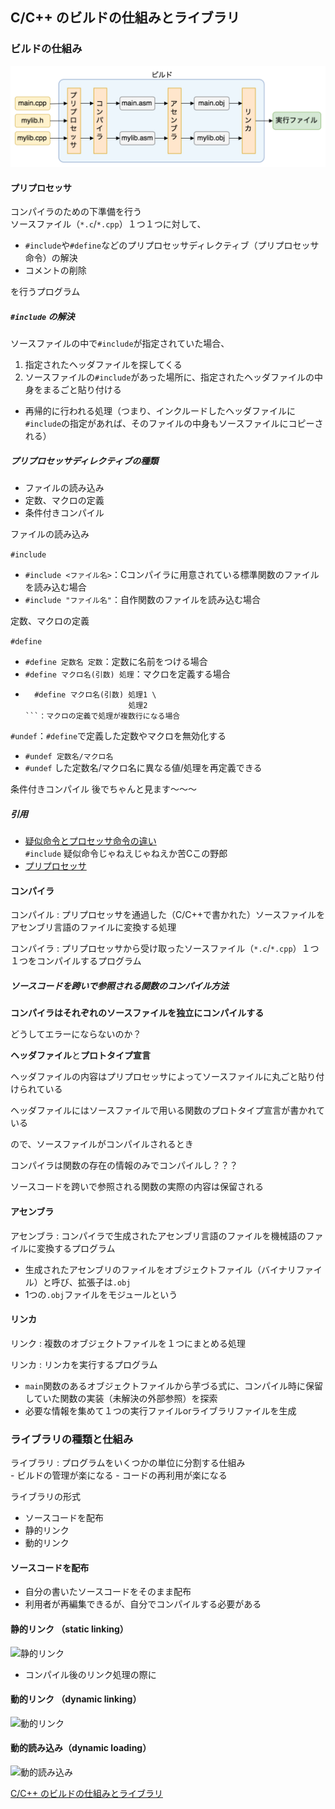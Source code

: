 ## C/C++ のビルドの仕組みとライブラリ
### ビルドの仕組み
![C/C++のビルドの仕組み](./BuildProcess_of_C_and_Cpp.png)

#### プリプロセッサ
コンパイラのための下準備を行う<br>
ソースファイル（`*.c`/`*.cpp`）１つ１つに対して、
- `#include`や`#define`などのプリプロセッサディレクティブ（プリプロセッサ命令）の解決
- コメントの削除

を行うプログラム

##### `#include` の解決
ソースファイルの中で`#include`が指定されていた場合、
1. 指定されたヘッダファイルを探してくる
2. ソースファイルの`#include`があった場所に、指定されたヘッダファイルの中身をまるごと貼り付ける

- 再帰的に行われる処理（つまり、インクルードしたヘッダファイルに`#include`の指定があれば、そのファイルの中身もソースファイルにコピーされる）


##### プリプロセッサディレクティブの種類
- ファイルの読み込み
- 定数、マクロの定義
- 条件付きコンパイル


ファイルの読み込み

`#include`
- `#include <ファイル名>`：Cコンパイラに用意されている標準関数のファイルを読み込む場合
- `#include "ファイル名"`：自作関数のファイルを読み込む場合

定数、マクロの定義

`#define`
- `#define 定数名 定数`：定数に名前をつける場合
- `#define マクロ名(引数) 処理`：マクロを定義する場合
- ```
    #define マクロ名(引数) 処理1 \
                         処理2
  ```：マクロの定義で処理が複数行になる場合

`#undef`：`#define`で定義した定数やマクロを無効化する
- `#undef 定数名/マクロ名`
- `#undef` した定数名/マクロ名に異なる値/処理を再定義できる

条件付きコンパイル
後でちゃんと見ます〜〜〜


##### 引用
- [疑似命令とプロセッサ命令の違い](https://teratail.com/questions/173815)<br>
`#include` 疑似命令じゃねえじゃねえか苦Cこの野郎
- [プリプロセッサ](http://www.itsenka.com/contents/development/c/preprocessor.html)


#### コンパイラ
コンパイル
: プリプロセッサを通過した（C/C++で書かれた）ソースファイルをアセンブリ言語のファイルに変換する処理

コンパイラ
: プリプロセッサから受け取ったソースファイル（`*.c`/`*.cpp`）１つ１つをコンパイルするプログラム


##### ソースコードを跨いで参照される関数のコンパイル方法

**コンパイラはそれぞれのソースファイルを独立にコンパイルする**

どうしてエラーにならないのか？

**ヘッダファイル**と**プロトタイプ宣言**

ヘッダファイルの内容はプリプロセッサによってソースファイルに丸ごと貼り付けられている

ヘッダファイルにはソースファイルで用いる関数のプロトタイプ宣言が書かれている


ので、ソースファイルがコンパイルされるとき

コンパイラは関数の存在の情報のみでコンパイルし？？？

ソースコードを跨いで参照される関数の実際の内容は保留される



#### アセンブラ

アセンブラ
: コンパイラで生成されたアセンブリ言語のファイルを機械語のファイルに変換するプログラム



- 生成されたアセンブリのファイルをオブジェクトファイル（バイナリファイル）と呼び、拡張子は`.obj`
- 1つの`.obj`ファイルをモジュールという



#### リンカ

リンク
: 複数のオブジェクトファイルを１つにまとめる処理

リンカ
: リンカを実行するプログラム


- `main`関数のあるオブジェクトファイルから芋づる式に、コンパイル時に保留していた関数の実装（未解決の外部参照）を探索
- 必要な情報を集めて１つの実行ファイルorライブラリファイルを生成

### ライブラリの種類と仕組み

ライブラリ
: プログラムをいくつかの単位に分割する仕組み<br>
    - ビルドの管理が楽になる
    - コードの再利用が楽になる



ライブラリの形式
- ソースコードを配布
- 静的リンク
- 動的リンク

#### ソースコードを配布
- 自分の書いたソースコードをそのまま配布
- 利用者が再編集できるが、自分でコンパイルする必要がある


#### 静的リンク （static linking）
![静的リンク](./static_linking.png)

- コンパイル後のリンク処理の際に


#### 動的リンク （dynamic linking）

![動的リンク](/dynamic_linking.png)


#### 動的読み込み（dynamic loading）

![動的読み込み](./dynamic_loading.png)


[C/C++ のビルドの仕組みとライブラリ](https://kamino.hatenablog.com/entry/c%2B%2B-principle-of-build-library)
